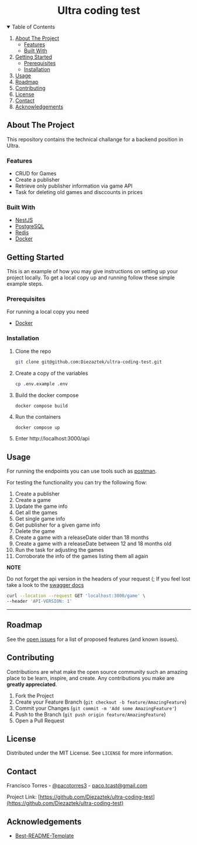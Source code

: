 <br />
  <h1 align="center">Ultra coding test</h1>

<!-- TABLE OF CONTENTS -->
<details open="open">
  <summary>Table of Contents</summary>
  <ol>
    <li>
      <a href="#about-the-project">About The Project</a>
      <ul>
        <li><a href="#features">Features</a></li>
        <li><a href="#built-with">Built With</a></li>
      </ul>
    </li>
    <li>
      <a href="#getting-started">Getting Started</a>
      <ul>
        <li><a href="#prerequisites">Prerequisites</a></li>
        <li><a href="#installation">Installation</a></li>
      </ul>
    </li>
    <li><a href="#usage">Usage</a></li>
    <li><a href="#roadmap">Roadmap</a></li>
    <li><a href="#contributing">Contributing</a></li>
    <li><a href="#license">License</a></li>
    <li><a href="#contact">Contact</a></li>
    <li><a href="#acknowledgements">Acknowledgements</a></li>
  </ol>
</details>



<!-- ABOUT THE PROJECT -->
## About The Project

This repository contains the technical challange for a backend position in Ultra.

### Features
* CRUD for Games
* Create a publisher
* Retrieve only publisher information via game API
* Task for deleting old games and disccounts in prices


### Built With

* [NestJS](https://nestjs.com)
* [PostgreSQL](https://www.postgresql.org)
* [Redis](https://redis.io)
* [Docker](https://www.docker.com)



<!-- GETTING STARTED -->
## Getting Started

This is an example of how you may give instructions on setting up your project locally.
To get a local copy up and running follow these simple example steps.

### Prerequisites

For running a local copy you need
* [Docker](https://docs.docker.com/engine/install/ubuntu/)

### Installation

1. Clone the repo
   ```sh
   git clone git@github.com:Diezaztek/ultra-coding-test.git
   ```
2. Create a copy of the variables
    ```sh
    cp .env.example .env
    ```
3. Build the docker compose
    ```sh
    docker compose build
    ```
4. Run the containers
    ```
    docker compose up
    ```
5. Enter http://localhost:3000/api


<!-- USAGE EXAMPLES -->
## Usage

For running the endpoints you can use tools such as [postman](https://www.postman.com). 

For testing the functionality you can try the following flow:
1. Create a publisher
2. Create a game
3. Update the game info
4. Get all the games
5. Get single game info
6. Get publisher for a given game info
7. Delete the game
8. Create a game with a releaseDate older than 18 months
9. Create a game with a releaseDate between 12 and 18 months old
10. Run the task for adjusting the games
11. Corroborate the info of the games listing them all again


**NOTE**

Do not forget the api version in the headers of your request (; If you feel lost take a look to the [swagger docs](https://localhost:3000/api)

```sh
curl --location --request GET 'localhost:3000/game' \
--header 'API-VERSION: 1'
```

---


<!-- ROADMAP -->
## Roadmap

See the [open issues](https://github.com/Diezaztek/ultra-coding-test/issues) for a list of proposed features (and known issues).



<!-- CONTRIBUTING -->
## Contributing

Contributions are what make the open source community such an amazing place to be learn, inspire, and create. Any contributions you make are **greatly appreciated**.

1. Fork the Project
2. Create your Feature Branch (`git checkout -b feature/AmazingFeature`)
3. Commit your Changes (`git commit -m 'Add some AmazingFeature'`)
4. Push to the Branch (`git push origin feature/AmazingFeature`)
5. Open a Pull Request



<!-- LICENSE -->
## License

Distributed under the MIT License. See `LICENSE` for more information.



<!-- CONTACT -->
## Contact

Francisco Torres - [@pacotorres3](https://www.linkedin.com/in/pacotorres3/) - paco.tcast@gmail.com

Project Link: [https://github.com/Diezaztek/ultra-coding-test](https://github.com/Diezaztek/ultra-coding-test)



<!-- ACKNOWLEDGEMENTS -->
## Acknowledgements
* [Best-README-Template](https://github.com/othneildrew/Best-README-Template/blob/master/README.md)